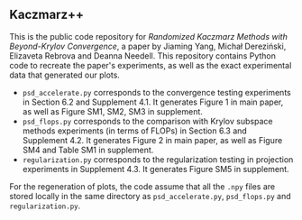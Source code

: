 ## Kaczmarz++
This is the public code repository for *Randomized Kaczmarz Methods with Beyond-Krylov Convergence*, a paper by Jiaming Yang, Michał Dereziński, Elizaveta Rebrova and Deanna Needell.
This repository contains Python code to recreate the paper's experiments, as well as the exact experimental data that generated our plots.
+ `psd_accelerate.py` corresponds to the convergence testing experiments in Section 6.2 and Supplement 4.1. It generates Figure 1 in main paper, as well as Figure SM1, SM2, SM3 in supplement.
+ `psd_flops.py` corresponds to the comparison with Krylov subspace methods experiments (in terms of FLOPs) in Section 6.3 and Supplement 4.2. It generates Figure 2 in main paper, as well as Figure SM4 and Table SM1 in supplement.
+ `regularization.py` corresponds to the regularization testing in projection experiments in Supplement 4.3. It generates Figure SM5 in supplement.

For the regeneration of plots, the code assume that all the `.npy` files are stored locally in the same directory as `psd_accelerate.py`, `psd_flops.py` and `regularization.py`.
